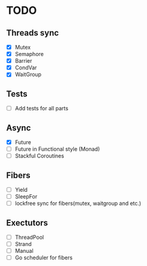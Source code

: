 # TODO

## Threads sync

- [x] Mutex
- [x] Semaphore
- [x] Barrier
- [x] CondVar
- [x] WaitGroup

## Tests
- [ ] Add tests for all parts

## Async
- [x] Future
- [ ] Future in Functional style (Monad)
- [ ] Stackful Coroutines

## Fibers
- [ ] Yield
- [ ] SleepFor
- [ ] lockfree sync for fibers(mutex, waitgroup and etc.)

## Exectutors
- [ ] ThreadPool
- [ ] Strand
- [ ] Manual
- [ ] Go scheduler for fibers
